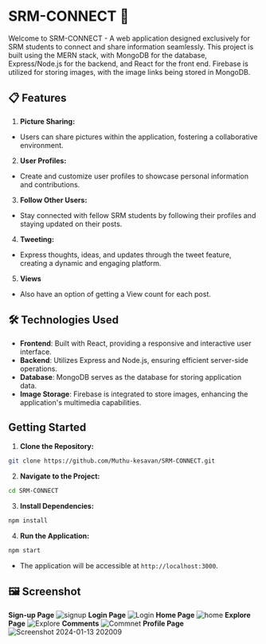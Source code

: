 # SRM-CONNECT 🚀 

Welcome to SRM-CONNECT - A web application designed exclusively for SRM students to connect and share information seamlessly. This project is built using the MERN stack, with MongoDB for the database, Express/Node.js for the backend, and React for the front end. Firebase is utilized for storing images, with the image links being stored in MongoDB.

## 📋 Features
1. **Picture Sharing:**
- Users can share pictures within the application, fostering a collaborative environment.
2. **User Profiles:**
- Create and customize user profiles to showcase personal information and contributions.
3. **Follow Other Users:**
- Stay connected with fellow SRM students by following their profiles and staying updated on their posts.
4. **Tweeting:**
- Express thoughts, ideas, and updates through the tweet feature, creating a dynamic and engaging platform.
5. **Views**
- Also have an option of getting a View count for each post.

## 🛠️ Technologies Used
- **Frontend**: Built with React, providing a responsive and interactive user interface.
- **Backend**: Utilizes Express and Node.js, ensuring efficient server-side operations.
- **Database**: MongoDB serves as the database for storing application data.
- **Image Storage**: Firebase is integrated to store images, enhancing the application's multimedia capabilities.

## Getting Started
1. **Clone the Repository:**
````bash
git clone https://github.com/Muthu-kesavan/SRM-CONNECT.git
````
2. **Navigate to the Project:**
````bash
cd SRM-CONNECT
````
3. **Install Dependencies:**
````bash
npm install
````
4. **Run the Application:**

````bash
npm start
````
- The application will be accessible at `http://localhost:3000`.

## 🖼️ Screenshot
**Sign-up Page**
![signup](https://github.com/Muthu-kesavan/SRM-CONNECT/assets/73815261/885ec44e-0d08-424e-9422-53f5867140c9)
**Login Page**
![Login](https://github.com/Muthu-kesavan/SRM-CONNECT/assets/73815261/12ef088a-e0df-4158-9795-c1f28ebdbb4a)
**Home Page**
![home](https://github.com/Muthu-kesavan/SRM-CONNECT/assets/73815261/a41183d3-5ab8-4441-8b34-711d61e811c4)
**Explore Page**
![Explore](https://github.com/Muthu-kesavan/SRM-CONNECT/assets/73815261/d9e2f799-80d2-4203-8d17-186b46cfe3f3)
**Comments**
![Commnet](https://github.com/Muthu-kesavan/SRM-CONNECT/assets/73815261/2682a264-3c1e-4052-9e2c-0c6a4b303cc3)
**Profile Page**
![Screenshot 2024-01-13 202009](https://github.com/Muthu-kesavan/SRM-CONNECT/assets/73815261/a3c07ee2-b1e6-4b8a-a89c-7bd1e17625fd)
